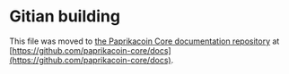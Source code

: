 Gitian building
================

This file was moved to [the Paprikacoin Core documentation repository](https://github.com/paprikacoin-core/docs/blob/master/gitian-building.md) at [https://github.com/paprikacoin-core/docs](https://github.com/paprikacoin-core/docs).
